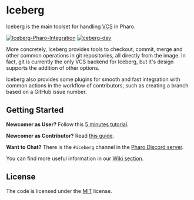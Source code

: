 # Iceberg

Iceberg is the main toolset for handling [VCS](https://en.wikipedia.org/wiki/Version_control) in Pharo.

[![Iceberg-Pharo-Integration](https://github.com/pharo-vcs/iceberg/actions/workflows/test-all.yml/badge.svg)](https://github.com/pharo-vcs/iceberg/actions/workflows/test-all.yml)
[![ceberg-dev](https://github.com/pharo-vcs/iceberg/actions/workflows/test.yml/badge.svg)](https://github.com/pharo-vcs/iceberg/actions/workflows/test.yml)

More concretely, Iceberg provides tools to checkout, commit, merge and other common operations in git repositories, all directly from the image.
In fact, git is currently the only VCS backend for Iceberg, but it's design supports the addition of other options.

Iceberg also provides some plugins for smooth and fast integration with common actions in the workflow of contributors, such as creating a branch based on a GitHub issue number.


## Getting Started

**Newcomer as User?** Follow this [5 minutes tutorial](https://github.com/pharo-vcs/iceberg/wiki/Tutorial).

**Newcomer as Contributor?** Read [this guide](https://github.com/pharo-vcs/iceberg/wiki/Contributing-to-Iceberg).

**Want to Chat?** There is the `#iceberg` channel in the [Pharo Discord server](https://pharo.org/community).

You can find more useful information in our [Wiki section](https://github.com/pharo-vcs/iceberg/wiki).


## License

The code is licensed under the [MIT](LICENSE) license.
